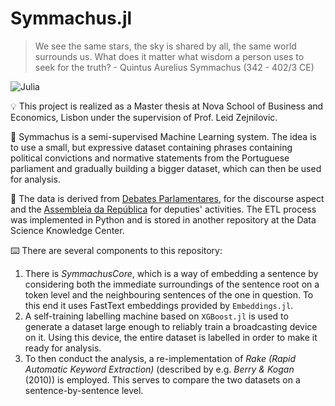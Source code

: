 # Symmachus.jl

> We see the same stars, the sky is shared by all, the same world surrounds us. What does it matter what wisdom a person uses to seek for the truth? - Quintus Aurelius Symmachus (342 - 402/3 CE)

![Julia](https://img.shields.io/badge/-Julia-9558B2?style=for-the-badge&logo=julia&logoColor=white)

💡 This project is realized as a Master thesis at Nova School of Business and Economics, Lisbon under the supervision of Prof. Leid Zejnilovic. 

📄 Symmachus is a semi-supervised Machine Learning system. The idea is to use a small, but expressive dataset containing phrases containing political convictions and normative statements from the Portuguese parliament and gradually building a bigger dataset, which can then be used for analysis. 

💾 The data is derived from [Debates Parlamentares](https://debates.parlamento.pt), for the discourse aspect and the [Assembleia da República](https://www.parlamento.pt/Cidadania/Paginas/DAatividadeDeputado.aspx) for deputies' activities. The ETL process was implemented in Python and is stored in another repository at the Data Science Knowledge Center.

⌨️ There are several components to this repository:

1. There is *SymmachusCore*, which is a way of embedding a sentence by considering both the immediate surroundings of the sentence root on a token level and the neighbouring sentences of the one in question. To this end it uses FastText embeddings provided by `Embeddings.jl`. 
2. A self-training labelling machine based on `XGBoost.jl` is used to generate a dataset large enough to reliably train a broadcasting device on it. Using this device, the entire dataset is labelled in order to make it ready for analysis.
3. To then conduct the analysis, a re-implementation of *Rake (Rapid Automatic Keyword Extraction)* (described by e.g. *Berry & Kogan* (2010)) is employed. This serves to compare the two datasets on a sentence-by-sentence level. 



